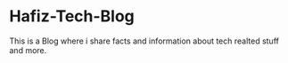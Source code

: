 # Hafiz-Tech-Blog
This is a Blog where i share facts and information about tech realted stuff and more.
